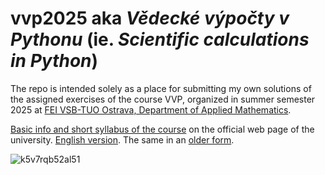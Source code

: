 # **vvp2025** aka *Vědecké výpočty v Pythonu* (ie. *Scientific calculations in Python*)

The repo is intended solely as a place for submitting my own solutions of the assigned exercises of the course VVP, organized in summer semester 2025 at [FEI VSB-TUO Ostrava, Department of Applied Mathematics](https://www.fei.vsb.cz/470/en).

[Basic info and short syllabus of the course](https://www.vsb.cz/e-vyuka/cs/subject/470-2701/01) on the official web page of the university. [English version](https://www.vsb.cz/e-vyuka/en/subject/470-2701/02). The same in an [older form](https://edison.sso.vsb.cz/cz.vsb.edison.edu.study.prepare.web/SubjectVersion.faces?version=470-2701/01&subjectBlockAssignmentId=496596&studyFormId=1&studyPlanId=25280&locale=cs&back=true).

![k5v7rqb52al51](https://github.com/user-attachments/assets/2ac96b5d-cdb7-4079-b104-752051be3447)
